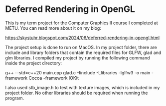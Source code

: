 # Deferred Rendering in OpenGL

This is my term project for the Computer Graphics II course I completed at METU. You can read more about it on my blog:

https://skystuhr.blogspot.com/2024/06/deferred-rendering-in-opengl.html

The project setup is done to run on MacOS.
In my project folder, there are include and library folders that contain the required files for GLFW, glad and glm libraries.
I compiled my project by running the following command inside the project directory:

g++ --std=c++20 main.cpp glad.c -Iinclude -Llibraries -lglfw3 -o main -framework Cocoa -framework IOKit

I also used stb_image.h to test with texture images, which is included in my project folder.
No other libraries should be required when running the program.
